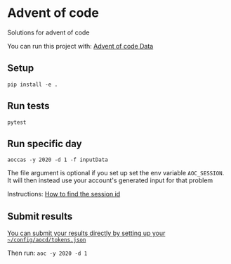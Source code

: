 # Advent of code
Solutions for advent of code

You can run this project with: [Advent of code Data](https://github.com/wimglenn/advent-of-code-data)


## Setup

`
pip install -e .
`





## Run tests
```pytest```





## Run specific day
```aoccas -y 2020 -d 1 -f inputData```

The file argument is optional if you set up set the env variable `AOC_SESSION`. It will then instead use your account's generated input for that problem

Instructions: [How to find the session id](https://github.com/wimglenn/advent-of-code-wim/issues/1) 




## Submit results
 [You can submit your results directly by setting up your  `~/config/aocd/tokens.json`](https://github.com/wimglenn/advent-of-code-data#verify-your-code-against-multiple-different-inputs)

Then run: `aoc -y 2020 -d 1`
